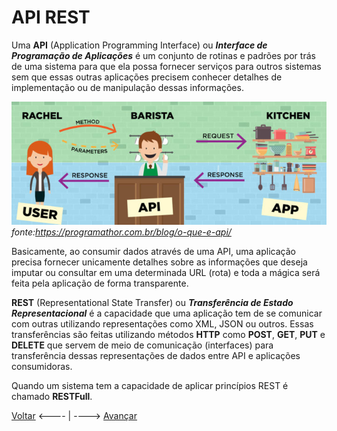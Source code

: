 # API REST

Uma **API** (Application Programming Interface) ou _**Interface de Programação de Aplicações**_ é um conjunto de rotinas e padrões por trás de uma sistema para que ela possa fornecer serviços para outros sistemas sem que essas outras aplicações precisem conhecer detalhes de implementação ou de manipulação dessas informações.

![imgAPI](./../img/API.jpg)
*fonte:<https://programathor.com.br/blog/o-que-e-api/>*

Basicamente, ao consumir dados através de uma API, uma aplicação precisa fornecer unicamente detalhes sobre as informações que deseja imputar ou consultar em uma determinada URL (rota) e toda a mágica será feita pela aplicação de forma transparente.

**REST** (Representational State Transfer) ou _**Transferência de Estado Representacional**_ é a capacidade que uma aplicação tem de se comunicar com outras utilizando representações como XML, JSON ou outros. Essas transferências são feitas utilizando métodos **HTTP** como **POST**, **GET**, **PUT** e **DELETE** que servem de meio de comunicação (interfaces) para transferência dessas representações de dados entre API e aplicações consumidoras.

Quando um sistema tem a capacidade de aplicar princípios REST é chamado **RESTFull**.

[Voltar](./README.md) <---- | ----> [Avançar](./02NodeJS.md)

</div>